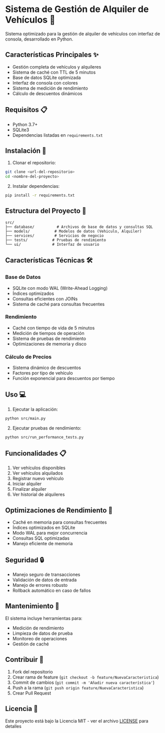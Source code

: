 # Sistema de Gestión de Alquiler de Vehículos 🚗

Sistema optimizado para la gestión de alquiler de vehículos con interfaz de consola, desarrollado en Python.

## Características Principales ✨

- Gestión completa de vehículos y alquileres
- Sistema de caché con TTL de 5 minutos
- Base de datos SQLite optimizada
- Interfaz de consola con colores
- Sistema de medición de rendimiento
- Cálculo de descuentos dinámicos

## Requisitos 📋

- Python 3.7+
- SQLite3
- Dependencias listadas en `requirements.txt`

## Instalación 🔧

1. Clonar el repositorio:
```bash
git clone <url-del-repositorio>
cd <nombre-del-proyecto>
```

2. Instalar dependencias:
```bash
pip install -r requirements.txt
```

## Estructura del Proyecto 📁

```
src/
├── database/          # Archivos de base de datos y consultas SQL
├── models/           # Modelos de datos (Vehiculo, Alquiler)
├── services/         # Servicios de negocio
├── tests/           # Pruebas de rendimiento
└── ui/              # Interfaz de usuario
```

## Características Técnicas 🛠️

### Base de Datos
- SQLite con modo WAL (Write-Ahead Logging)
- Índices optimizados
- Consultas eficientes con JOINs
- Sistema de caché para consultas frecuentes

### Rendimiento
- Caché con tiempo de vida de 5 minutos
- Medición de tiempos de operación
- Sistema de pruebas de rendimiento
- Optimizaciones de memoria y disco

### Cálculo de Precios
- Sistema dinámico de descuentos
- Factores por tipo de vehículo
- Función exponencial para descuentos por tiempo

## Uso 💻

1. Ejecutar la aplicación:
```bash
python src/main.py
```

2. Ejecutar pruebas de rendimiento:
```bash
python src/run_performance_tests.py
```

## Funcionalidades 📋

1. Ver vehículos disponibles
2. Ver vehículos alquilados
3. Registrar nuevo vehículo
4. Iniciar alquiler
5. Finalizar alquiler
6. Ver historial de alquileres

## Optimizaciones de Rendimiento 🚀

- Caché en memoria para consultas frecuentes
- Índices optimizados en SQLite
- Modo WAL para mejor concurrencia
- Consultas SQL optimizadas
- Manejo eficiente de memoria

## Seguridad 🔒

- Manejo seguro de transacciones
- Validación de datos de entrada
- Manejo de errores robusto
- Rollback automático en caso de fallos

## Mantenimiento 🔧

El sistema incluye herramientas para:
- Medición de rendimiento
- Limpieza de datos de prueba
- Monitoreo de operaciones
- Gestión de caché

## Contribuir 🤝

1. Fork del repositorio
2. Crear rama de feature (`git checkout -b feature/NuevaCaracteristica`)
3. Commit de cambios (`git commit -m 'Añadir nueva característica'`)
4. Push a la rama (`git push origin feature/NuevaCaracteristica`)
5. Crear Pull Request

## Licencia 📄

Este proyecto está bajo la Licencia MIT - ver el archivo [LICENSE](LICENSE) para detalles 
